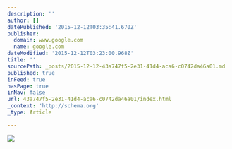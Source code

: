 ```yaml
---
description: ''
author: []
datePublished: '2015-12-12T03:35:41.670Z'
publisher:
  domain: www.google.com
  name: google.com
dateModified: '2015-12-12T03:23:00.968Z'
title: ''
sourcePath: _posts/2015-12-12-43a747f5-2e31-41d4-aca6-c0742da46a01.md
published: true
inFeed: true
hasPage: true
inNav: false
url: 43a747f5-2e31-41d4-aca6-c0742da46a01/index.html
_context: 'http://schema.org'
_type: Article

---
```

![](https://i.ytimg.com/vi/CUxP_1UnIjA/maxresdefault.jpg)